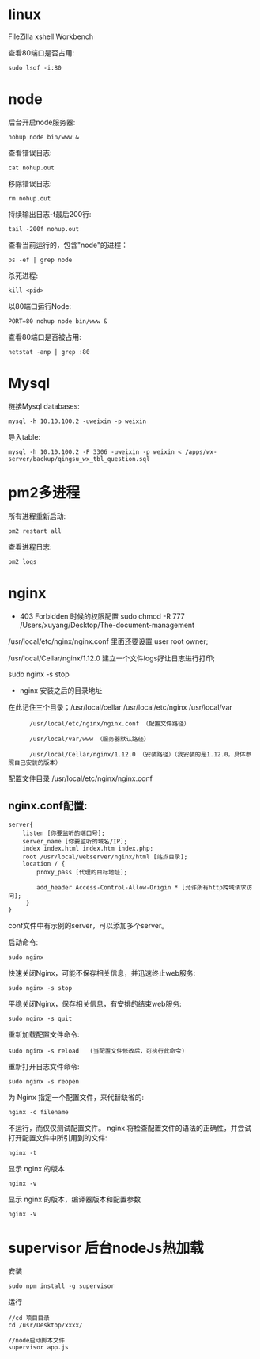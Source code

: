 # linux
FileZilla xshell Workbench

查看80端口是否占用:
```
sudo lsof -i:80
```


# node

后台开启node服务器:
```
nohup node bin/www &
```

查看错误日志:
```
cat nohup.out
```

移除错误日志:
```
rm nohup.out
```

持续输出日志-f最后200行:
```
tail -200f nohup.out  
```

查看当前运行的，包含"node"的进程：
```
ps -ef | grep node
```

杀死进程:
```
kill <pid>
```

以80端口运行Node:
```
PORT=80 nohup node bin/www &
```

查看80端口是否被占用:
```
netstat -anp | grep :80
```


# Mysql
链接Mysql databases:  
```
mysql -h 10.10.100.2 -uweixin -p weixin
```

导入table:
```
mysql -h 10.10.100.2 -P 3306 -uweixin -p weixin < /apps/wx-server/backup/qingsu_wx_tbl_question.sql
```


# pm2多进程
所有进程重新启动:
```
pm2 restart all
```

查看进程日志:
```
pm2 logs
```

# nginx
- 403 Forbidden 时候的权限配置
sudo chmod -R 777 /Users/xuyang/Desktop/The-document-management

/usr/local/etc/nginx/nginx.conf 里面还要设置 user  root owner;

/usr/local/Cellar/nginx/1.12.0 建立一个文件logs好让日志进行打印;

sudo nginx -s stop

- nginx 安装之后的目录地址

在此记住三个目录；/usr/local/cellar           /usr/local/etc/nginx           /usr/local/var

          /usr/local/etc/nginx/nginx.conf （配置文件路径）

          /usr/local/var/www （服务器默认路径）

          /usr/local/Cellar/nginx/1.12.0 （安装路径）（我安装的是1.12.0，具体参照自己安装的版本）

配置文件目录   /usr/local/etc/nginx/nginx.conf

## nginx.conf配置:
```
server{
    listen [你要监听的端口号];
    server_name [你要监听的域名/IP];
    index index.html index.htm index.php;
    root /usr/local/webserver/nginx/html [站点目录];
    location / {
        proxy_pass [代理的目标地址];

        add_header Access-Control-Allow-Origin * [允许所有http跨域请求访问];
     }
}
```
conf文件中有示例的server，可以添加多个server。

启动命令:
```
sudo nginx
```

快速关闭Nginx，可能不保存相关信息，并迅速终止web服务:
```
sudo nginx -s stop
```

平稳关闭Nginx，保存相关信息，有安排的结束web服务:
```
sudo nginx -s quit
```

重新加载配置文件命令:
```
sudo nginx -s reload   (当配置文件修改后，可执行此命令)
```

重新打开日志文件命令:
```
sudo nginx -s reopen
```

为 Nginx 指定一个配置文件，来代替缺省的:
```
nginx -c filename   
```

不运行，而仅仅测试配置文件。
nginx 将检查配置文件的语法的正确性，并尝试打开配置文件中所引用到的文件:
```
nginx -t
```

显示 nginx 的版本
```
nginx -v
```

显示 nginx 的版本，编译器版本和配置参数
```
nginx -V
```

# supervisor 后台nodeJs热加载
安装
```
sudo npm install -g supervisor
```

运行
```
//cd 项目目录
cd /usr/Desktop/xxxx/

//node启动脚本文件
supervisor app.js
```
